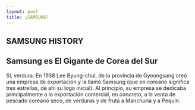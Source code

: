 ```yaml
---
layout: post
title: ¡SAMSUNG!
---
```


## SAMSUNG HISTORY

## Samsung es El Gigante de Corea del Sur

Sí, verdura. En 1938 Lee Byung-chul, de la provincia de Gyeongsang creó una empresa de exportación y la llamó Samsung (que en coreano significa tres estrellas, de ahí su logo inicial). Al principio, su empresa se dedicaba principalmente a la exportación comercial, en concreto, a la venta de pescado coreano seco, de verduras y de fruta a Manchuria y a Pequín.
